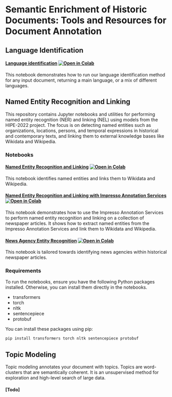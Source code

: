 # Semantic Enrichment of Historic Documents: Tools and Resources for Document Annotation

## Language Identification

#### [Language identification](language-identification_ImpressoHF.ipynb) [![Open in Colab](https://colab.research.google.com/assets/colab-badge.svg)](https://colab.research.google.com/github/flipz357/impresso-datalab-notebooks/blob/main/annotate/language-identification_ImpressoHF.ipynb)

This notebook demonstrates how to run our language identification method for any input document, returning a main language, or a mix of different languages.

## Named Entity Recognition and Linking

This repository contains Jupyter notebooks and utilities for performing named entity recognition (NER) and linking (NEL) using models from the HIPE-2022 project. The focus is on detecting named entities such as organizations, locations, persons, and temporal expressions in historical and contemporary texts, and linking them to external knowledge bases like Wikidata and Wikipedia.

### Notebooks

#### [Named Entity Recognition and Linking](NE-processing_ImpressoHF.ipynb) [![Open in Colab](https://colab.research.google.com/assets/colab-badge.svg)](https://colab.research.google.com/github/impresso/impresso-datalab-notebooks/blob/main/annotate/NE-processing_ImpressoHF.ipynb?copy=true)

This notebook identifies named entities and links them to Wikidata and Wikipedia. 

#### [Named Entity Recognition and Linking with Impresso Annotation Services](NE-processing_ImpressoAPI.ipynb) [![Open in Colab](https://colab.research.google.com/assets/colab-badge.svg)](https://colab.research.google.com/github/impresso/impresso-datalab-notebooks/blob/main/annotate/NE-processing_ImpressoAPI.ipynb?copy=true)

This notebook demonstrates how to use the Impresso Annotation Services to perform named entity recognition and linking on a collection of newspaper articles. It shows how to extract named entities from the Impresso Annotation Services and link them to Wikidata and Wikipedia.

#### [News Agency Entity Recognition](newsagency-processing_ImpressoHF.ipynb) [![Open in Colab](https://colab.research.google.com/assets/colab-badge.svg)](https://colab.research.google.com/github/impresso/impresso-datalab-notebooks/blob/main/annotate/newsagency-processing_ImpressoHF.ipynb?copy=true)

This notebook is tailored towards identifying news agencies within historical newspaper articles.

### Requirements

To run the notebooks, ensure you have the following Python packages installed. Otherwise, you can install them directly in the notebooks.

- transformers
- torch
- nltk
- sentencepiece
- protobuf

You can install these packages using pip:

```bash
pip install transformers torch nltk sentencepiece protobuf
```

## Topic Modeling

Topic modeling annotates your document with topics. Topics are word-clusters that are semantically coherent. It is an unsupervised method for exploration and high-level search of large data.

#### [Todo]
